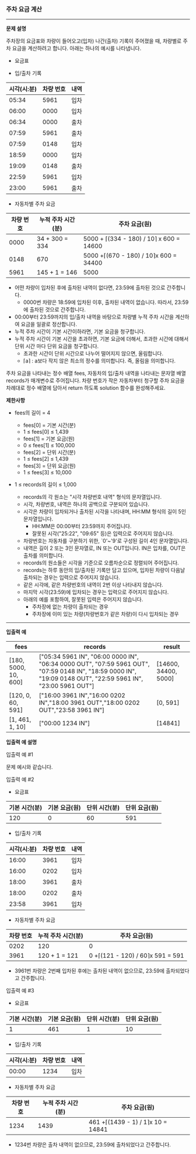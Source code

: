 ### 주차 요금 계산

***

**문제 설명**

주차장의 요금표와 차량이 들어오고(입차) 나간(출차) 기록이 주어졌을 때, 차량별로 주차 요금을 계산하려고 합니다. 아래는 하나의 예시를 나타냅니다.

- 요금표

- 입/출차 기록

시각(시:분)|차량 번호|내역
---|---|---|
05:34|5961|입차
06:00|0000|입차
06:34|0000|출차
07:59|5961|출차
07:59|0148|입차
18:59|0000|입차
19:09|0148|출차
22:59|5961|입차
23:00|5961|출차

- 자동차별 주차 요금

차량 번호|누적 주차 시간(분)|주차 요금(원)
---|---|---|
0000|34 + 300 = 334|5000 + ⌈(334 - 180) / 10⌉ x 600 = 14600
0148|670|5000 +⌈(670 - 180) / 10⌉x 600 = 34400
5961|145 + 1 = 146|5000

- 어떤 차량이 입차된 후에 출차된 내역이 없다면, 23:59에 출차된 것으로 간주합니다.
    - 0000번 차량은 18:59에 입차된 이후, 출차된 내역이 없습니다. 따라서, 23:59에 출차된 것으로 간주합니다.
- 00:00부터 23:59까지의 입/출차 내역을 바탕으로 차량별 누적 주차 시간을 계산하여 요금을 일괄로 정산합니다.
- 누적 주차 시간이 기본 시간이하라면, 기본 요금을 청구합니다.
- 누적 주차 시간이 기본 시간을 초과하면, 기본 요금에 더해서, 초과한 시간에 대해서 단위 시간 마다 단위 요금을 청구합니다.
    - 초과한 시간이 단위 시간으로 나누어 떨어지지 않으면, 올림합니다.
    - ⌈a⌉ : a보다 작지 않은 최소의 정수를 의미합니다. 즉, 올림을 의미합니다.

주차 요금을 나타내는 정수 배열 fees, 자동차의 입/출차 내역을 나타내는 문자열 배열 records가 매개변수로 주어집니다. 차량 번호가 작은 자동차부터 청구할 주차 요금을 차례대로 정수 배열에 담아서 return 하도록 solution 함수를 완성해주세요.

**제한사항**

- fees의 길이 = 4
    - fees[0] = 기본 시간(분)
    - 1 ≤ fees[0] ≤ 1,439
    - fees[1] = 기본 요금(원)
    - 0 ≤ fees[1] ≤ 100,000
    - fees[2] = 단위 시간(분)
    - 1 ≤ fees[2] ≤ 1,439
    - fees[3] = 단위 요금(원)
    - 1 ≤ fees[3] ≤ 10,000 
      
- 1 ≤ records의 길이 ≤ 1,000
    - records의 각 원소는 "시각 차량번호 내역" 형식의 문자열입니다.
    - 시각, 차량번호, 내역은 하나의 공백으로 구분되어 있습니다.
    - 시각은 차량이 입차되거나 출차된 시각을 나타내며, HH:MM 형식의 길이 5인 문자열입니다.
        - HH:MM은 00:00부터 23:59까지 주어집니다.
        - 잘못된 시각("25:22", "09:65" 등)은 입력으로 주어지지 않습니다.
    - 차량번호는 자동차를 구분하기 위한, `0'~'9'로 구성된 길이 4인 문자열입니다.
    - 내역은 길이 2 또는 3인 문자열로, IN 또는 OUT입니다. IN은 입차를, OUT은 출차를 의미합니다.
    - records의 원소들은 시각을 기준으로 오름차순으로 정렬되어 주어집니다.
    - records는 하루 동안의 입/출차된 기록만 담고 있으며, 입차된 차량이 다음날 출차되는 경우는 입력으로 주어지지 않습니다.
    - 같은 시각에, 같은 차량번호의 내역이 2번 이상 나타내지 않습니다.
    - 마지막 시각(23:59)에 입차되는 경우는 입력으로 주어지지 않습니다.
    - 아래의 예를 포함하여, 잘못된 입력은 주어지지 않습니다.
        - 주차장에 없는 차량이 출차되는 경우
        - 주차장에 이미 있는 차량(차량번호가 같은 차량)이 다시 입차되는 경우
***

**입출력 예**

fees|records|result
---|---|---|
[180, 5000, 10, 600]|["05:34 5961 IN", "06:00 0000 IN", "06:34 0000 OUT", "07:59 5961 OUT", "07:59 0148 IN", "18:59 0000 IN", "19:09 0148 OUT", "22:59 5961 IN", "23:00 5961 OUT"]|[14600, 34400, 5000]
[120, 0, 60, 591]|["16:00 3961 IN","16:00 0202 IN","18:00 3961 OUT","18:00 0202 OUT","23:58 3961 IN"]|[0, 591]
[1, 461, 1, 10]|["00:00 1234 IN"]|[14841]

**입출력 예 설명**

입출력 예 #1

문제 예시와 같습니다.

입출력 예 #2

- 요금표

기본 시간(분)|기본 요금(원)|단위 시간(분)|단위 요금(원)
---|---|---|---|
120|0|60|591

- 입/출차 기록

시각(시:분)|차량 번호|내역
---|---|---|
16:00|3961|입차
16:00|0202|입차
18:00|3961|출차
18:00|0202|출차
23:58|3961|입차

- 자동차별 주차 요금

차량 번호|누적 주차 시간(분)|주차 요금(원)
---|---|---|
0202|120|0
3961|120 + 1 = 121|0 +⌈(121 - 120) / 60⌉x 591 = 591

- 3961번 차량은 2번째 입차된 후에는 출차된 내역이 없으므로, 23:59에 출차되었다고 간주합니다.

입출력 예 #3

- 요금표

기본 시간(분)|기본 요금(원)|단위 시간(분)|단위 요금(원)
---|---|---|---|
1|461|1|10

- 입/출차 기록

시각(시:분)|차량 번호|내역
---|---|---|
00:00|1234|입차

- 자동차별 주차 요금

차량 번호|누적 주차 시간(분)|주차 요금(원)
---|---|---|
1234|1439|461 +⌈(1439 - 1) / 1⌉x 10 = 14841

- 1234번 차량은 출차 내역이 없으므로, 23:59에 출차되었다고 간주합니다.
